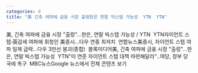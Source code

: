 ```yaml
---
categories: d
title: "美 긴축 여파에 금융 시장 출렁한은 연말 빅스텝 가능성  YTN  YTN"
---
```

美, 긴축 여파에 금융 시장 "출렁"...한은, 연말 빅스텝 가능성 / YTN&nbsp;&nbsp;YTN자이언트 스텝·英감세 여파에 휘청인 美증시…다우 연중 최저치&nbsp;&nbsp;연합뉴스美증시, 자이언트 스텝 여파 일제 급락…다우 3만선 붕괴(종합)&nbsp;&nbsp;블록미디어美, 긴축 여파에 금융 시장 "출렁"...한은, 연말 빅스텝 가능성&nbsp;&nbsp;YTN"미 연준 자이언트 스텝 대책 마련해달라"‥여당, 정부 당국에 촉구&nbsp;&nbsp;MBC뉴스Google 뉴스에서 전체 콘텐츠 보기